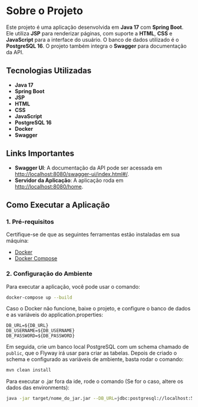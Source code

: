 # Sobre o Projeto

Este projeto é uma aplicação desenvolvida em **Java 17** com **Spring Boot**. Ele utiliza **JSP** para renderizar páginas, com suporte a **HTML**, **CSS** e **JavaScript** para a interface do usuário. O banco de dados utilizado é o **PostgreSQL 16**. O projeto também integra o **Swagger** para documentação da API.

## Tecnologias Utilizadas

- **Java 17**
- **Spring Boot**
- **JSP**
- **HTML**
- **CSS**
- **JavaScript**
- **PostgreSQL 16**
- **Docker**
- **Swagger**

## Links Importantes

- **Swagger UI**: A documentação da API pode ser acessada em [http://localhost:8080/swagger-ui/index.html#/](http://localhost:8080/swagger-ui/index.html#/).
- **Servidor da Aplicação**: A aplicação roda em [http://localhost:8080/home](http://localhost:8080/home).

## Como Executar a Aplicação

### 1. Pré-requisitos

Certifique-se de que as seguintes ferramentas estão instaladas em sua máquina:

- [Docker](https://www.docker.com/get-started)
- [Docker Compose](https://docs.docker.com/compose/)

### 2. Configuração do Ambiente

Para executar a aplicação, você pode usar o comando:

```bash
docker-compose up --build
```

Caso o Docker não funcione, baixe o projeto, e configure o banco de dados e as variáveis do application.properties:

```plaintext
DB_URL=${DB_URL}
DB_USERNAME=${DB_USERNAME}
DB_PASSWORD=${DB_PASSWORD}
```

Em seguida, crie um banco local PostgreSQL com um schema chamado de `public`, que o Flyway irá usar para criar as tabelas. Depois de criado o schema e configurado as variáveis de ambiente, basta rodar o comando:

```bash
mvn clean install
```

Para executar o .jar fora da ide, rode o comando (Se for o caso, altere os dados das environments):

```bash
java -jar target/nome_do_jar.jar --DB_URL=jdbc:postgresql://localhost:5432/projects --DB_USERNAME=postgres --DB_PASSWORD=postgres
```
